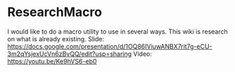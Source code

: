 # ResearchMacro
I would like to do a macro utility to use in several ways. This wiki is research on what is already existing.
Slide: https://docs.google.com/presentation/d/1OQ86IViuwANBX7rit7g-eCU-3m2qYsjexUcVn6zBvQQ/edit?usp=sharing
Video: https://youtu.be/Ke9hVS6-eb0
